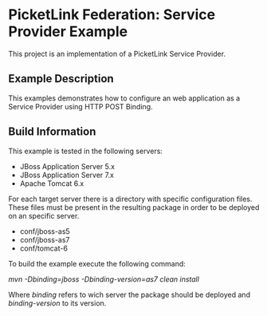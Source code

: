 # PicketLink Federation: Service Provider Example #
 
This project is an implementation of a PicketLink Service Provider.

## Example Description ##

This examples demonstrates how to configure an web application as a Service Provider using HTTP POST Binding.

## Build Information ##

This example is tested in the following servers:

+ JBoss Application Server 5.x
+ JBoss Application Server 7.x
+ Apache Tomcat 6.x

For each target server there is a directory with specific configuration files. These files must be present in the resulting package in order to be deployed on an specific server.

+ conf/jboss-as5
+ conf/jboss-as7
+ conf/tomcat-6

To build the example execute the following command:

*mvn -Dbinding=jboss -Dbinding-version=as7 clean install*

Where *binding* refers to wich server the package should be deployed and *binding-version* to its version.
